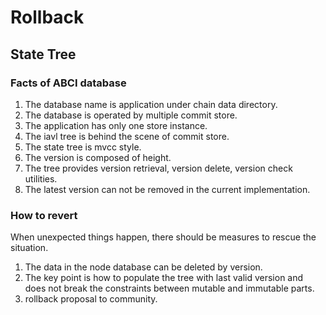 # Rollback

## State Tree

### Facts of ABCI database

1. The database name is application under chain data directory.
2. The database is operated by multiple commit store.
3. The application has only one store instance.
4. The iavl tree is behind the scene of commit store.
5. The state tree is mvcc style.
6. The version is composed of height.
7. The tree provides version retrieval, version delete, version check utilities.
8. The latest version can not be removed in the current implementation.

### How to revert

When unexpected things happen, there should be measures to rescue the situation.

1. The data in the node database can be deleted by version.
2. The key point is how to populate the tree with last valid version and does not break the constraints between mutable 
   and immutable parts.
3. rollback proposal to community.

